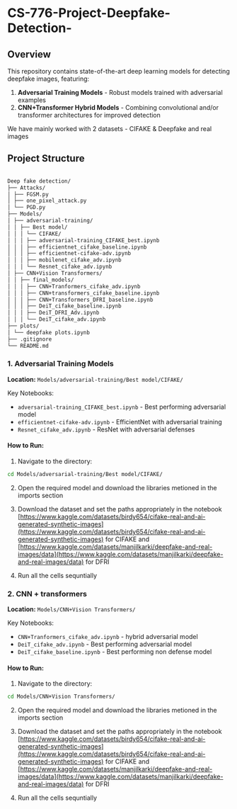 # CS-776-Project-Deepfake-Detection-



## Overview
This repository contains state-of-the-art deep learning models for detecting deepfake images, featuring:
1. **Adversarial Training Models** - Robust models trained with adversarial examples
2. **CNN+Transformer Hybrid Models** - Combining convolutional and/or transformer architectures for improved detection 

We have mainly worked with 2 datasets -  CIFAKE & Deepfake and real images
## Project Structure
```bash

Deep fake detection/
├── Attacks/
│ ├── FGSM.py
│ ├── one_pixel_attack.py
│ └── PGD.py
├── Models/
│ ├── adversarial-training/
│ │ ├── Best model/
│ │ │ └── CIFAKE/
│ │ │ ├── adversarial-training_CIFAKE_best.ipynb
│ │ │ ├── efficientnet_cifake_baseline.ipynb
│ │ │ ├── efficientnet-cifake-adv.ipynb
│ │ │ ├── mobilenet_cifake_adv.ipynb
│ │ │ └── Resnet_cifake_adv.ipynb
│ ├── CNN+Vision Transformers/
│ │ ├── final_models/
│ │ │ ├── CNN+Tranformers_cifake_adv.ipynb
│ │ │ ├── CNN+transformers_cifake_baseline.ipynb
│ │ │ ├── CNN+Transformers_DFRI_baseline.ipynb
│ │ │ ├── DeiT_cifake_baseline.ipynb
│ │ │ ├── DeiT_DFRI_Adv.ipynb
│ │ │ └── DeiT_cifake_adv.ipynb
├── plots/
│ └── deepfake plots.ipynb
├── .gitignore
└── README.md
```

### 1. Adversarial Training Models
**Location:** `Models/adversarial-training/Best model/CIFAKE/`

Key Notebooks:
- `adversarial-training_CIFAKE_best.ipynb` - Best performing adversarial model
- `efficientnet-cifake-adv.ipynb` - EfficientNet with adversarial training
- `Resnet_cifake_adv.ipynb` - ResNet with adversarial defenses

#### How to Run:
1. Navigate to the directory:
```bash
cd Models/adversarial-training/Best model/CIFAKE/
```
2. Open the required model and download the libraries metioned in the imports section

3. Download the dataset and set the paths appropriately in the notebook
    [https://www.kaggle.com/datasets/birdy654/cifake-real-and-ai-generated-synthetic-images](https://www.kaggle.com/datasets/birdy654/cifake-real-and-ai-generated-synthetic-images) for CIFAKE and [https://www.kaggle.com/datasets/manjilkarki/deepfake-and-real-images/data](https://www.kaggle.com/datasets/manjilkarki/deepfake-and-real-images/data) for DFRI
    
4. Run all the cells sequntially

### 2. CNN + transformers
**Location:** `Models/CNN+Vision Transformers/`

Key Notebooks:
- `CNN+Tranformers_cifake_adv.ipynb` - hybrid adversarial model 
- `DeiT_cifake_adv.ipynb` - Best performing adversarial model
- `DeiT_cifake_baseline.ipynb` - Best performing non defense model

#### How to Run:
1. Navigate to the directory:
```bash
cd Models/CNN+Vision Transformers/
```
2. Open the required model and download the libraries metioned in the imports section

3. Download the dataset and set the paths appropriately in the notebook
    [https://www.kaggle.com/datasets/birdy654/cifake-real-and-ai-generated-synthetic-images](https://www.kaggle.com/datasets/birdy654/cifake-real-and-ai-generated-synthetic-images) for CIFAKE and [https://www.kaggle.com/datasets/manjilkarki/deepfake-and-real-images/data](https://www.kaggle.com/datasets/manjilkarki/deepfake-and-real-images/data) for DFRI
   
4. Run all the cells sequntially


